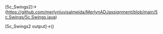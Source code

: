 [5c_Swings2]->(https://github.com/merlynluvisalmeida/MerlynADJassignment/blob/main/5c.Swings/5c.Swings.java)

[5c_Swings2 output]->()
